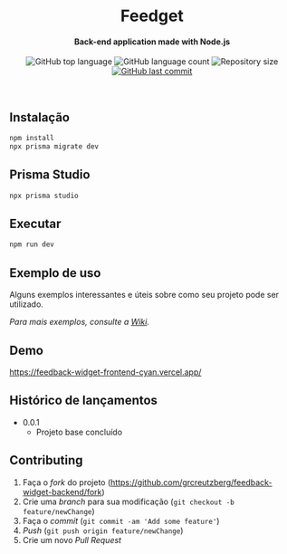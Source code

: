 <h1 align="center">
    <br>
    Feedget
</h1>

<h4 align="center">
  Back-end application made with Node.js
</h4>

<p align="center">
  <img alt="GitHub top language" src="https://img.shields.io/github/languages/top/grcreutzberg/feedback-widget-backend.svg">

  <img alt="GitHub language count" src="https://img.shields.io/github/languages/count/grcreutzberg/feedback-widget-backend.svg">

  <img alt="Repository size" src="https://img.shields.io/github/repo-size/grcreutzberg/feedback-widget-backend.svg">

  <a href="https://github.com/grcreutzberg/feedback-widget-backend/commits/master">
    <img alt="GitHub last commit" src="https://img.shields.io/github/last-commit/grcreutzberg/feedback-widget-backend.svg">
  </a>
</p>

<br />

## Instalação
```sh
npm install
npx prisma migrate dev
```
## Prisma Studio
```sh
npx prisma studio
```
## Executar
```sh
npm run dev
```

## Exemplo de uso

Alguns exemplos interessantes e úteis sobre como seu projeto pode ser utilizado.

_Para mais exemplos, consulte a [Wiki][wiki]._ 

## Demo
https://feedback-widget-frontend-cyan.vercel.app/

## Histórico de lançamentos

* 0.0.1
    * Projeto base concluído

## Contributing

1. Faça o _fork_ do projeto (<https://github.com/grcreutzberg/feedback-widget-backend/fork>)
2. Crie uma _branch_ para sua modificação (`git checkout -b feature/newChange`)
3. Faça o _commit_ (`git commit -am 'Add some feature'`)
4. _Push_ (`git push origin feature/newChange`)
5. Crie um novo _Pull Request_

[wiki]: https://github.com/grcreutzberg/feedback-widget-backend/wiki
